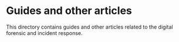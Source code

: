 # Guides and other articles

This directory contains guides and other articles related to the digital forensic and incident response.
